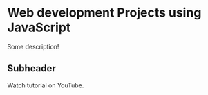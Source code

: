 # Web development Projects using JavaScript

Some description!

## Subheader

Watch tutorial on YouTube.
